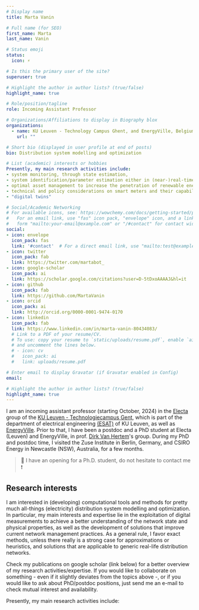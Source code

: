 ```yaml
---
# Display name
title: Marta Vanin

# Full name (for SEO)
first_name: Marta
last_name: Vanin

# Status emoji
status:
  icon: ⚡️

# Is this the primary user of the site?
superuser: true

# Highlight the author in author lists? (true/false)
highlight_name: true

# Role/position/tagline
role: Incoming Assistant Professor

# Organizations/Affiliations to display in Biography blox
organizations:
  - name: KU Leuven - Technology Campus Ghent, and EnergyVille, Belgium
    url: ""

# Short bio (displayed in user profile at end of posts)
bio: Distribution system modelling and optimization

# List (academic) interests or hobbies
Presently, my main research activities include:
- system monitoring, through state estimation, 
- system identification/parameter estimation either in (near-)real-time or with historical data,
- optimal asset management to increase the penetration of renewable energy resources without causing congestion,
- technical and policy considerations on smart meters and their capabilities,
- "digital twins"

# Social/Academic Networking
# For available icons, see: https://wowchemy.com/docs/getting-started/page-builder/#icons
#   For an email link, use "fas" icon pack, "envelope" icon, and a link in the
#   form "mailto:your-email@example.com" or "/#contact" for contact widget.
social:
- icon: envelope
  icon_pack: fas
  link: '#contact'  # For a direct email link, use "mailto:test@example.org".
- icon: twitter
  icon_pack: fab
  link: https://twitter.com/martabot_
- icon: google-scholar
  icon_pack: ai
  link: https://scholar.google.com/citations?user=D-5tDxoAAAAJ&hl=it
- icon: github
  icon_pack: fab
  link: https://github.com/MartaVanin
- icon: orcid
  icon_pack: ai
  link: http://orcid.org/0000-0001-9474-0170
- icon: linkedin
  icon_pack: fab
  link: https://www.linkedin.com/in/marta-vanin-80434083/
  # Link to a PDF of your resume/CV.
  # To use: copy your resume to `static/uploads/resume.pdf`, enable `ai` icons in `params.yaml`,
  # and uncomment the lines below.
  # - icon: cv
  #   icon_pack: ai
  #   link: uploads/resume.pdf

# Enter email to display Gravatar (if Gravatar enabled in Config)
email:

# Highlight the author in author lists? (true/false)
highlight_name: true
---
```


I am an incoming assistant professor (starting October, 2024) in the [Electa](https://www.esat.kuleuven.be/electa) group of the [KU Leuven - Technologiecampus Gent](https://www.kuleuven.be/gent/industrieel-ingenieur), which is part of the department of electrical engineering [(ESAT)](https://www.esat.kuleuven.be) of KU Leuven, as well as [EnergyVille](https://energyville.be/). Prior to that, I have been a postdoc and a PhD student at Electa (Leuven) and EnergyVille, in prof. [Dirk Van Hertem](https://www.esat.kuleuven.be/electa/professors/00043846)'s group. During my PhD and postdoc time, I visited the Zuse Institute in Berlin, Germany, and CSIRO Energy in Newcastle (NSW), Australia, for a few months.

> :loudspeaker: I have an opening for a Ph.D. student, do not hesitate to contact me ❗

## Research interests

I am interested in (developing) computational tools and methods for pretty much all-things (electricity) distribution system modelling and optimization. In particular, my main interests and expertise lie in the exploitation of digital measurements to achieve a better understanding of the network state and physical properties, as well as the development of solutions that improve current network management practices. As a general rule, I favor exact methods, unless there really is a strong case for approximations or heuristics, and solutions that are applicable to generic real-life distribution networks.

Check my publications on google scholar (link below) for a better overview of my research activities/expertise.
If you would like to collaborate on something - even if it slightly deviates from the topics above -, or if you would like to ask about PhD/postdoc positions, just send me an e-mail to check mutual interest and availability.

Presently, my main research activities include: 